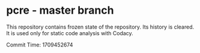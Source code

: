 # pcre - master branch

This repository contains frozen state of the repository.
Its history is cleared. It is used only for static code
analysis with Codacy.

Commit Time: 1709452674